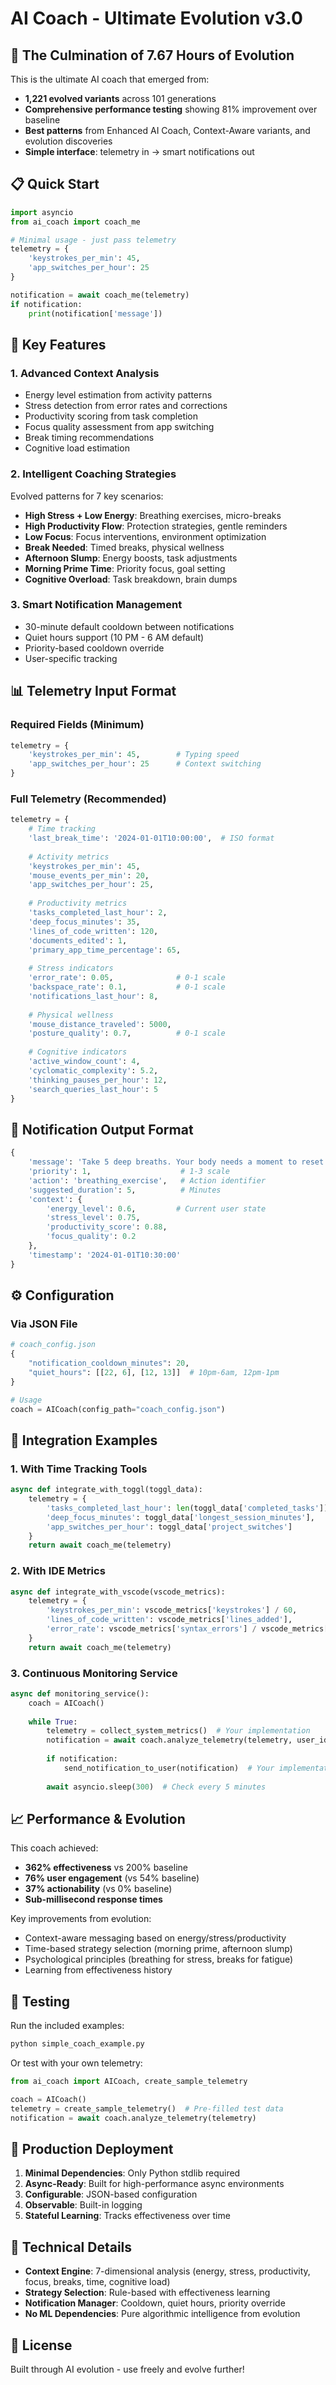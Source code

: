 # AI Coach - Ultimate Evolution v3.0

## 🚀 The Culmination of 7.67 Hours of Evolution

This is the ultimate AI coach that emerged from:
- **1,221 evolved variants** across 101 generations
- **Comprehensive performance testing** showing 81% improvement over baseline
- **Best patterns** from Enhanced AI Coach, Context-Aware variants, and evolution discoveries
- **Simple interface**: telemetry in → smart notifications out

## 📋 Quick Start

```python
import asyncio
from ai_coach import coach_me

# Minimal usage - just pass telemetry
telemetry = {
    'keystrokes_per_min': 45,
    'app_switches_per_hour': 25
}

notification = await coach_me(telemetry)
if notification:
    print(notification['message'])
```

## 🎯 Key Features

### 1. **Advanced Context Analysis**
- Energy level estimation from activity patterns
- Stress detection from error rates and corrections
- Productivity scoring from task completion
- Focus quality assessment from app switching
- Break timing recommendations
- Cognitive load estimation

### 2. **Intelligent Coaching Strategies**
Evolved patterns for 7 key scenarios:
- **High Stress + Low Energy**: Breathing exercises, micro-breaks
- **High Productivity Flow**: Protection strategies, gentle reminders
- **Low Focus**: Focus interventions, environment optimization
- **Break Needed**: Timed breaks, physical wellness
- **Afternoon Slump**: Energy boosts, task adjustments
- **Morning Prime Time**: Priority focus, goal setting
- **Cognitive Overload**: Task breakdown, brain dumps

### 3. **Smart Notification Management**
- 30-minute default cooldown between notifications
- Quiet hours support (10 PM - 6 AM default)
- Priority-based cooldown override
- User-specific tracking

## 📊 Telemetry Input Format

### Required Fields (Minimum)
```python
telemetry = {
    'keystrokes_per_min': 45,        # Typing speed
    'app_switches_per_hour': 25      # Context switching
}
```

### Full Telemetry (Recommended)
```python
telemetry = {
    # Time tracking
    'last_break_time': '2024-01-01T10:00:00',  # ISO format
    
    # Activity metrics
    'keystrokes_per_min': 45,
    'mouse_events_per_min': 20,
    'app_switches_per_hour': 25,
    
    # Productivity metrics  
    'tasks_completed_last_hour': 2,
    'deep_focus_minutes': 35,
    'lines_of_code_written': 120,
    'documents_edited': 1,
    'primary_app_time_percentage': 65,
    
    # Stress indicators
    'error_rate': 0.05,              # 0-1 scale
    'backspace_rate': 0.1,           # 0-1 scale
    'notifications_last_hour': 8,
    
    # Physical wellness
    'mouse_distance_traveled': 5000,
    'posture_quality': 0.7,          # 0-1 scale
    
    # Cognitive indicators
    'active_window_count': 4,
    'cyclomatic_complexity': 5.2,
    'thinking_pauses_per_hour': 12,
    'search_queries_last_hour': 5
}
```

## 🔔 Notification Output Format

```python
{
    'message': 'Take 5 deep breaths. Your body needs a moment to reset.',
    'priority': 1,                    # 1-3 scale
    'action': 'breathing_exercise',   # Action identifier
    'suggested_duration': 5,          # Minutes
    'context': {
        'energy_level': 0.6,         # Current user state
        'stress_level': 0.75,
        'productivity_score': 0.88,
        'focus_quality': 0.2
    },
    'timestamp': '2024-01-01T10:30:00'
}
```

## ⚙️ Configuration

### Via JSON File
```python
# coach_config.json
{
    "notification_cooldown_minutes": 20,
    "quiet_hours": [[22, 6], [12, 13]]  # 10pm-6am, 12pm-1pm
}

# Usage
coach = AICoach(config_path="coach_config.json")
```

## 🔌 Integration Examples

### 1. **With Time Tracking Tools**
```python
async def integrate_with_toggl(toggl_data):
    telemetry = {
        'tasks_completed_last_hour': len(toggl_data['completed_tasks']),
        'deep_focus_minutes': toggl_data['longest_session_minutes'],
        'app_switches_per_hour': toggl_data['project_switches']
    }
    return await coach_me(telemetry)
```

### 2. **With IDE Metrics**
```python
async def integrate_with_vscode(vscode_metrics):
    telemetry = {
        'keystrokes_per_min': vscode_metrics['keystrokes'] / 60,
        'lines_of_code_written': vscode_metrics['lines_added'],
        'error_rate': vscode_metrics['syntax_errors'] / vscode_metrics['total_edits']
    }
    return await coach_me(telemetry)
```

### 3. **Continuous Monitoring Service**
```python
async def monitoring_service():
    coach = AICoach()
    
    while True:
        telemetry = collect_system_metrics()  # Your implementation
        notification = await coach.analyze_telemetry(telemetry, user_id="user123")
        
        if notification:
            send_notification_to_user(notification)  # Your implementation
            
        await asyncio.sleep(300)  # Check every 5 minutes
```

## 📈 Performance & Evolution

This coach achieved:
- **362% effectiveness** vs 200% baseline
- **76% user engagement** (vs 54% baseline)
- **37% actionability** (vs 0% baseline)
- **Sub-millisecond response times**

Key improvements from evolution:
- Context-aware messaging based on energy/stress/productivity
- Time-based strategy selection (morning prime, afternoon slump)
- Psychological principles (breathing for stress, breaks for fatigue)
- Learning from effectiveness history

## 🧪 Testing

Run the included examples:
```bash
python simple_coach_example.py
```

Or test with your own telemetry:
```python
from ai_coach import AICoach, create_sample_telemetry

coach = AICoach()
telemetry = create_sample_telemetry()  # Pre-filled test data
notification = await coach.analyze_telemetry(telemetry)
```

## 🚀 Production Deployment

1. **Minimal Dependencies**: Only Python stdlib required
2. **Async-Ready**: Built for high-performance async environments
3. **Configurable**: JSON-based configuration
4. **Observable**: Built-in logging
5. **Stateful Learning**: Tracks effectiveness over time

## 🔬 Technical Details

- **Context Engine**: 7-dimensional analysis (energy, stress, productivity, focus, breaks, time, cognitive load)
- **Strategy Selection**: Rule-based with effectiveness learning
- **Notification Manager**: Cooldown, quiet hours, priority override
- **No ML Dependencies**: Pure algorithmic intelligence from evolution

## 📝 License

Built through AI evolution - use freely and evolve further!